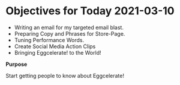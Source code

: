 # Objectives for Today 2021-03-10

- Writing an email for my targeted email blast.
- Preparing Copy and Phrases for Store-Page.
- Tuning Performance Words.
- Create Social Media Action Clips
- Bringing Eggcelerate! to the World!

**Purpose**

Start getting people to know about Eggcelerate!
